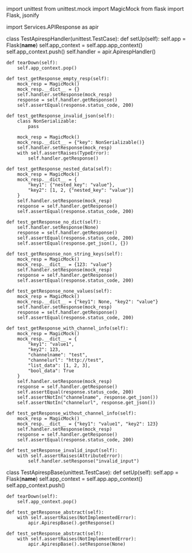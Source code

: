 import unittest
from unittest.mock import MagicMock
from flask import Flask, jsonify

import Services.APIResponse as apir

class TestApirespHandler(unittest.TestCase):
    def setUp(self):
        self.app = Flask(__name__)
        self.app_context = self.app.app_context()
        self.app_context.push()
        self.handler = apir.ApirespHandler()

    def tearDown(self):
        self.app_context.pop()

    def test_getResponse_empty_resp(self):
        mock_resp = MagicMock()
        mock_resp.__dict__ = {}
        self.handler.setResponse(mock_resp)
        response = self.handler.getResponse()
        self.assertEqual(response.status_code, 200)

    def test_getResponse_invalid_json(self):
        class NonSerializable:
            pass

        mock_resp = MagicMock()
        mock_resp.__dict__ = {"key": NonSerializable()}
        self.handler.setResponse(mock_resp)
        with self.assertRaises(TypeError):
            self.handler.getResponse()

    def test_getResponse_nested_data(self):
        mock_resp = MagicMock()
        mock_resp.__dict__ = {
            "key1": {"nested_key": "value"},
            "key2": [1, 2, {"nested_key": "value"}]
        }
        self.handler.setResponse(mock_resp)
        response = self.handler.getResponse()
        self.assertEqual(response.status_code, 200)

    def test_getResponse_no_dict(self):
        self.handler.setResponse(None)
        response = self.handler.getResponse()
        self.assertEqual(response.status_code, 200)
        self.assertEqual(response.get_json(), {})

    def test_getResponse_non_string_keys(self):
        mock_resp = MagicMock()
        mock_resp.__dict__ = {123: "value"}
        self.handler.setResponse(mock_resp)
        response = self.handler.getResponse()
        self.assertEqual(response.status_code, 200)

    def test_getResponse_none_values(self):
        mock_resp = MagicMock()
        mock_resp.__dict__ = {"key1": None, "key2": "value"}
        self.handler.setResponse(mock_resp)
        response = self.handler.getResponse()
        self.assertEqual(response.status_code, 200)

    def test_getResponse_with_channel_info(self):
        mock_resp = MagicMock()
        mock_resp.__dict__ = {
            "key1": "value1",
            "key2": 123,
            "channelname": "test",
            "channelurl": "http://test",
            "list_data": [1, 2, 3],
            "bool_data": True
        }
        self.handler.setResponse(mock_resp)
        response = self.handler.getResponse()
        self.assertEqual(response.status_code, 200)
        self.assertNotIn("channelname", response.get_json())
        self.assertNotIn("channelurl", response.get_json())

    def test_getResponse_without_channel_info(self):
        mock_resp = MagicMock()
        mock_resp.__dict__ = {"key1": "value1", "key2": 123}
        self.handler.setResponse(mock_resp)
        response = self.handler.getResponse()
        self.assertEqual(response.status_code, 200)

    def test_setResponse_invalid_input(self):
        with self.assertRaises(AttributeError):
            self.handler.setResponse("invalid_input")

class TestApirespBase(unittest.TestCase):
    def setUp(self):
        self.app = Flask(__name__)
        self.app_context = self.app.app_context()
        self.app_context.push()

    def tearDown(self):
        self.app_context.pop()

    def test_getResponse_abstract(self):
        with self.assertRaises(NotImplementedError):
            apir.ApirespBase().getResponse()

    def test_setResponse_abstract(self):
        with self.assertRaises(NotImplementedError):
            apir.ApirespBase().setResponse(None)
